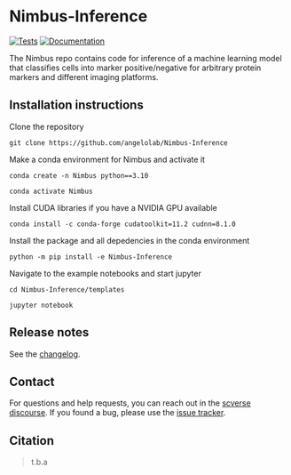 # Nimbus-Inference

[![Tests][badge-tests]][link-tests]
[![Documentation][badge-docs]][link-docs]

[badge-tests]: https://img.shields.io/github/actions/workflow/status/angelolab/Nimbus-Inference/test.yaml?branch=main
[link-tests]: https://github.com/angelolab/Nimbus-Inference/actions/workflows/test.yml
[badge-docs]: https://img.shields.io/readthedocs/Nimbus-Inference

The Nimbus repo contains code for inference of a machine learning model that classifies cells into marker positive/negative for arbitrary protein markers and different imaging platforms.

## Installation instructions

Clone the repository

`git clone https://github.com/angelolab/Nimbus-Inference`


Make a conda environment for Nimbus and activate it

`conda create -n Nimbus python==3.10`

`conda activate Nimbus`

Install CUDA libraries if you have a NVIDIA GPU available 

`conda install -c conda-forge cudatoolkit=11.2 cudnn=8.1.0`

Install the package and all depedencies in the conda environment

`python -m pip install -e Nimbus-Inference`


Navigate to the example notebooks and start jupyter

`cd Nimbus-Inference/templates`

`jupyter notebook`


## Release notes

See the [changelog][changelog].

## Contact

For questions and help requests, you can reach out in the [scverse discourse][scverse-discourse].
If you found a bug, please use the [issue tracker][issue-tracker].

## Citation

> t.b.a

[scverse-discourse]: https://discourse.scverse.org/
[issue-tracker]: https://github.com/angelolab/Nimbus-Inference/issues
[changelog]: https://Nimbus-Inference.readthedocs.io/latest/changelog.html
[link-docs]: https://Nimbus-Inference.readthedocs.io
[link-api]: https://Nimbus-Inference.readthedocs.io/latest/api.html
